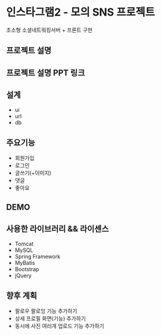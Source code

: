 # 인스타그램2 - 모의 SNS 프로젝트
초소형 소셜네트워킹서버 + 프론트 구현

프로젝트 설명
---------
프로젝트 설명 PPT 링크
-----------------
설계
---
* ui
* url
* db

주요기능
------
* 회원가입
* 로그인
* 글쓰기(+이미지)
* 댓글
* 좋아요

DEMO
-----
사용한 라이브러리 && 라이센스
-----------------------
* Tomcat
* MySQL
* Spring Framework
* MyBatis
* Bootstrap
* jQuery

향후 계획
------
* 팔로우 팔로잉 기능 추가하기
* 상세 프로필 화면(기능) 추가하기
* 동시에 사진 여러개 업로드 기능 추가하기

